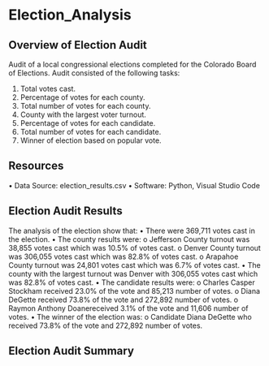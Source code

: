 # Election_Analysis

## Overview of Election Audit
Audit of a local congressional elections completed for the Colorado Board of Elections.  Audit consisted of the following tasks:
1. Total votes cast.
2. Percentage of votes for each county.
3. Total number of votes for each county.
4. County with the largest voter turnout.
5. Percentage of votes for each candidate.
6. Total number of votes for each candidate.
7. Winner of election based on popular vote.

## Resources
• Data Source: election_results.csv
• Software: Python, Visual Studio Code

## Election Audit Results
The analysis of the election show that:
• There were 369,711 votes cast in the election.
• The county results were:
	o Jefferson County turnout was 38,855 votes cast which was 10.5% of votes cast.
	o Denver County turnout was 306,055 votes cast which was 82.8% of votes cast.
	o Arapahoe County turnout was 24,801 votes cast which was 6.7% of votes cast.
• The county with the largest turnout was Denver with 306,055 votes cast which was 82.8% of votes cast.
• The candidate results were:
	o Charles Casper Stockham received 23.0% of the vote and 85,213 number of votes. 
	o Diana DeGette received 73.8% of the vote and 272,892 number of votes.
	o Raymon Anthony Doanereceived 3.1% of the vote and 11,606 number of votes.
• The winner of the election was:
	o Candidate Diana DeGette who received 73.8% of the vote and 272,892 number of votes.

## Election Audit Summary

